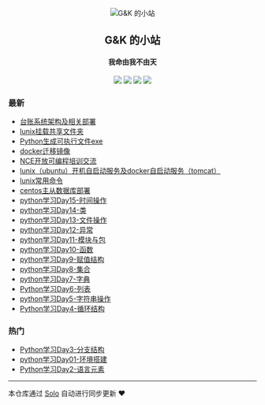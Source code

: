 <p align="center"><img alt="G&K 的小站" src="https://s.gravatar.com/avatar/a5edea1db99257538701bc577675fa15?s=80"></p><h2 align="center">
G&K 的小站
</h2>

<h4 align="center">我命由我不由天</h4>
<p align="center"><a title="G&K 的小站" target="_blank" href="https://github.com/guokai27/solo-blog"><img src="https://img.shields.io/github/last-commit/guokai27/solo-blog.svg?style=flat-square&color=FF9900"></a>
<a title="GitHub repo size in bytes" target="_blank" href="https://github.com/guokai27/solo-blog"><img src="https://img.shields.io/github/repo-size/guokai27/solo-blog.svg?style=flat-square"></a>
<a title="Solo Version" target="_blank" href="https://github.com/b3log/solo/releases"><img src="https://img.shields.io/badge/solo-3.6.3-f1e05a.svg?style=flat-square&color=blueviolet"></a>
<a title="Hits" target="_blank" href="https://github.com/b3log/hits"><img src="https://hits.b3log.org/guokai27/solo-blog.svg"></a></p>

### 最新

* [台账系统架构及相关部署](http://www.guokaiblog.cn/xitong)
* [lunix挂载共享文件夹](http://www.guokaiblog.cn/articles/2019/09/19/1568874039122.html)
* [Python生成可执行文件exe](http://www.guokaiblog.cn/articles/2019/09/18/1568779518521.html)
* [docker迁移镜像](http://www.guokaiblog.cn/articles/2019/09/10/1568107314850.html)
* [NCE开放可编程培训交流](http://www.guokaiblog.cn/huaweinoc)
* [lunix（ubuntu）开机自启动服务及docker自启动服务（tomcat）](http://www.guokaiblog.cn/articles/2019/09/07/1567825770186.html)
* [lunix常用命令](http://www.guokaiblog.cn/articles/2019/08/07/1565142316743.html)
* [centos主从数据库部署](http://www.guokaiblog.cn/articles/2019/08/05/1564987885681.html)
* [python学习Day15-时间操作](http://www.guokaiblog.cn/articles/2019/08/02/1564759597693.html)
* [python学习Day14-类](http://www.guokaiblog.cn/articles/2019/08/02/1564759567216.html)
* [python学习Day13-文件操作](http://www.guokaiblog.cn/articles/2019/08/02/1564759531518.html)
* [python学习Day12-异常](http://www.guokaiblog.cn/articles/2019/08/02/1564759499367.html)
* [python学习Day11-模块与包](http://www.guokaiblog.cn/articles/2019/08/02/1564759465188.html)
* [python学习Day10-函数](http://www.guokaiblog.cn/articles/2019/08/02/1564759432073.html)
* [python学习Day9-赋值结构](http://www.guokaiblog.cn/articles/2019/08/02/1564759402457.html)
* [python学习Day8-集合](http://www.guokaiblog.cn/articles/2019/08/02/1564759366405.html)
* [python学习Day7-字典](http://www.guokaiblog.cn/articles/2019/08/02/1564759323845.html)
* [Python学习Day6-列表](http://www.guokaiblog.cn/articles/2019/08/02/1564759281995.html)
* [python学习Day5-字符串操作](http://www.guokaiblog.cn/articles/2019/08/02/1564759239450.html)
* [Python学习Day4-循环结构](http://www.guokaiblog.cn/articles/2019/08/02/1564759175820.html)

### 热门

* [Python学习Day3-分支结构](http://www.guokaiblog.cn/articles/2019/08/02/1564759132271.html)
* [python学习Day01-环境搭建](http://www.guokaiblog.cn/articles/2019/08/02/1564758953535.html)
* [Python学习Day2-语言元素](http://www.guokaiblog.cn/articles/2019/08/02/1564759077321.html)



---

本仓库通过 [Solo](https://github.com/b3log/solo) 自动进行同步更新 ❤️ 